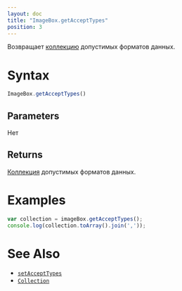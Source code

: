 ```yaml
---
layout: doc
title: "ImageBox.getAcceptTypes"
position: 3
---
```


Возвращает [коллекцию](../../../Core/Collection/) допустимых форматов данных.

# Syntax

```js
ImageBox.getAcceptTypes()
```

## Parameters

Нет

## Returns

[Коллекция](../../../Core/Collection/) допустимых форматов данных.

# Examples

```js
var collection = imageBox.getAcceptTypes();
console.log(collection.toArray().join(','));
```

# See Also

* [`setAcceptTypes`](../ImageBox.setAcceptTypes/)
* [`Collection`](../../../Core/Collection/)
